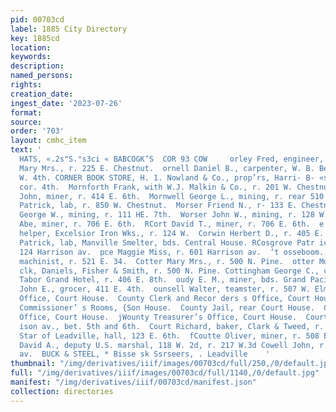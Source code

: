 ```yaml
---
pid: 00703cd
label: 1885 City Directory
key: 1885cd
location: 
keywords: 
description: 
named_persons: 
rights: 
creation_date: 
ingest_date: '2023-07-26'
format: 
source: 
order: '703'
layout: cmhc_item
text: '                                                                                               BIETSON’S
  HATS, «.2s"S.°s3ci « BABCOGK’S  COR 93 COW     orley Fred, engineer, r. 831 E. ath.  ornelius
  Mary Mrs., r. 225 E. Chestnut.  ornell Daniel B., carpenter, W. B. Bell, r. 125
  W. 4th. CORNER BOOK STORE, H. 1. Nowland & Co., prop’rs, Harri- B- «son av., ne.
  cor. 4th.  Mornforth Frank, with W.J. Malkin & Co., r. 201 W. Chestnut. Cornish
  John, miner, r. 414 E. 6th.  Mornwell George L., mining, r. rear 510 Harrison av.  orrigan
  Patrick, lab, r. 850 W. Chestnut.  Morser Friend N., r- 133 E. Chestnut.  ‘orser
  George W., mining, r. 111 HE. 7th.  Worser John W., mining, r. 128 W. 9th.  “ort
  Abe, miner, r. 706 E. 6th.  RCort David T., miner, r. 706 E. 6th.  e orts J. J.,
  helper, Excelsior Iron Wks., r. 124 W.  Corwin Herbert D., r. 405 E. 11th.  é PCosgrove
  Patrick, lab, Manville Smelter, bds. Central House. RCosgrove Patr ick’ C., musician,
  124 Harrison av.  pce Maggie Miss, r. 601 Harrison av.  ‘t osseboom. Robert J.,
  machinist, r. 521 E. 34.  Cotter Mary Mrs., r. 500 N. Pine.  otter Mollie Miss,
  clk, Daniels, Fisher & Smith, r. 500 N. Pine. Cottingham George C., chief cook,
  Tabor Grand Hotel, r. 406 E. 8th.  oudy E. M., miner, bds. Grand Pacific Hotel.  Coumbs
  John E., grocer, 411 E. 4th.  ounsell Walter, teamster, r. 507 W. Elm.  ounty Assessor’s
  Office, Court House.  County Clerk and Recor ders s Office, Court House.  Bvounty
  Commissioner’ s Rooms, {Son House.  County Jail, rear Court House.  County Sheriff’s
  Office, Court House.  jWounty Treasurer’s Office, Court House.  Court House, Harri
  ison av., bet. 5th and 6th.  Court Richard, baker, Clark & Tweed, r. 143 W. 3d.  fCourt
  Star of Leadville, hall, 123 E. 6th.  fCoutte Oliver, miner, r. 508 E. 6th.  owell
  David A., deputy U.S. marshal, 118 W. 2d, r. 217 W.3d Cowell John, r. 319 Hlarrison
  av.  BUCK & STEEL, * Bisse sk Ssrseers, . Leadville    '
thumbnail: "/img/derivatives/iiif/images/00703cd/full/250,/0/default.jpg"
full: "/img/derivatives/iiif/images/00703cd/full/1140,/0/default.jpg"
manifest: "/img/derivatives/iiif/00703cd/manifest.json"
collection: directories
---
```

